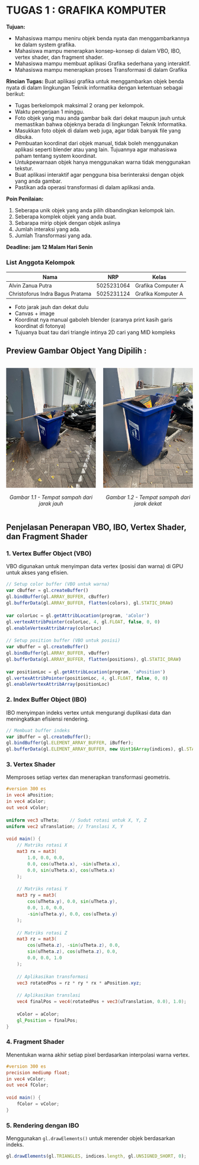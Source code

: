 # TUGAS 1 : GRAFIKA KOMPUTER 

**Tujuan:**

- Mahasiswa mampu meniru objek benda nyata dan menggambarkannya ke dalam system grafika.
- Mahasiswa mampu menerapkan konsep-konsep di dalam VBO, IBO, vertex shader, dan fragment shader.
- Mahasiswa mampu membuat aplikasi Grafika sederhana yang interaktif.
- Mahasiswa mampu menerapkan proses Transformasi di dalam Grafika

**Rincian Tugas:**
Buat aplikasi grafika untuk menggambarkan objek benda nyata di dalam lingkungan Teknik informatika dengan ketentuan sebagai berikut:

- Tugas berkelompok maksimal 2 orang per kelompok.
- Waktu pengerjaan 1 minggu.
- Foto objek yang mau anda gambar baik dari dekat maupun jauh untuk memastikan bahwa objeknya berada di lingkungan Teknik Informatika.
- Masukkan foto objek di dalam web juga, agar tidak banyak file yang dibuka.
- Pembuatan koordinat dari objek manual, tidak boleh menggunakan aplikasi seperti blender atau yang lain. Tujuannya agar mahasiswa paham tentang system koordinat.
- Untukpewarnaan objek hanya menggunakan warna tidak menggunakan tekstur.
- Buat aplikasi interaktif agar pengguna bisa berinteraksi dengan objek yang anda gambar.
- Pastikan ada operasi transformasi di dalam aplikasi anda.

**Poin Penilaian:**

1. Seberapa unik objek yang anda pilih dibandingkan kelompok lain.
2. Seberapa komplek objek yang anda buat.
3. Sebarapa mirip objek dengan objek aslinya
4. Jumlah interaksi yang ada.
5. Jumlah Transformasi yang ada.

**Deadline: jam 12 Malam Hari Senin**

### List Anggota Kelompok

| Nama                             | NRP        | Kelas              |
| -------------------------------- | ---------- | ------------------ |
| Alvin Zanua Putra                | 5025231064 | Grafika Computer A |
| Christoforus Indra Bagus Pratama | 5025231124 | Grafika Komputer A |

- Foto jarak jauh dan dekat dulu
- Canvas + image
- Koordinat nya manual gaboleh blender (caranya print kasih garis koordinat di fotonya)
- Tujuanya buat tau dari triangle intinya 2D cari yang MID kompleks



## Preview Gambar Object Yang Dipilih :

<div style="display: flex; justify-content: center; align-items: center; gap: 20px; margin: 20px 0;">
<div style="text-align: center;">

![Tempat Sampah - Jarak Jauh](/assets/image/1-garbage-far.jpg)
<p><em>Gambar 1.1 - Tempat sampah dari jarak jauh</em></p>
</div>
<div style="text-align: center;">

![Tempat Sampah - Jarak Dekat](/assets/image/2-garbage-near.jpg)
<p><em>Gambar 1.2 - Tempat sampah dari jarak dekat</em></p>
</div>
</div>


## Penjelasan Penerapan VBO, IBO, Vertex Shader, dan Fragment Shader


### 1. Vertex Buffer Object (VBO)
VBO digunakan untuk menyimpan data vertex (posisi dan warna) di GPU untuk akses yang efisien.

```javascript
// Setup color buffer (VBO untuk warna)
var cBuffer = gl.createBuffer()
gl.bindBuffer(gl.ARRAY_BUFFER, cBuffer)
gl.bufferData(gl.ARRAY_BUFFER, flatten(colors), gl.STATIC_DRAW)

var colorLoc = gl.getAttribLocation(program, 'aColor')
gl.vertexAttribPointer(colorLoc, 4, gl.FLOAT, false, 0, 0)
gl.enableVertexAttribArray(colorLoc)

// Setup position buffer (VBO untuk posisi)
var vBuffer = gl.createBuffer()
gl.bindBuffer(gl.ARRAY_BUFFER, vBuffer)
gl.bufferData(gl.ARRAY_BUFFER, flatten(positions), gl.STATIC_DRAW)

var positionLoc = gl.getAttribLocation(program, 'aPosition')
gl.vertexAttribPointer(positionLoc, 4, gl.FLOAT, false, 0, 0)
gl.enableVertexAttribArray(positionLoc)
```

### 2. Index Buffer Object (IBO)
IBO menyimpan indeks vertex untuk mengurangi duplikasi data dan meningkatkan efisiensi rendering.

```javascript
// Membuat buffer indeks
var iBuffer = gl.createBuffer();
gl.bindBuffer(gl.ELEMENT_ARRAY_BUFFER, iBuffer);
gl.bufferData(gl.ELEMENT_ARRAY_BUFFER, new Uint16Array(indices), gl.STATIC_DRAW);
```

### 3. Vertex Shader
Memproses setiap vertex dan menerapkan transformasi geometris.

```glsl
#version 300 es
in vec4 aPosition;
in vec4 aColor;
out vec4 vColor;

uniform vec3 uTheta;    // Sudut rotasi untuk X, Y, Z
uniform vec2 uTranslation; // Translasi X, Y

void main() {
    // Matriks rotasi X
    mat3 rx = mat3(
        1.0, 0.0, 0.0,
        0.0, cos(uTheta.x), -sin(uTheta.x),
        0.0, sin(uTheta.x), cos(uTheta.x)
    );
    
    // Matriks rotasi Y
    mat3 ry = mat3(
        cos(uTheta.y), 0.0, sin(uTheta.y),
        0.0, 1.0, 0.0,
        -sin(uTheta.y), 0.0, cos(uTheta.y)
    );
    
    // Matriks rotasi Z
    mat3 rz = mat3(
        cos(uTheta.z), -sin(uTheta.z), 0.0,
        sin(uTheta.z), cos(uTheta.z), 0.0,
        0.0, 0.0, 1.0
    );
    
    // Aplikasikan transformasi
    vec3 rotatedPos = rz * ry * rx * aPosition.xyz;
    
    // Aplikasikan translasi
    vec4 finalPos = vec4(rotatedPos + vec3(uTranslation, 0.0), 1.0);
    
    vColor = aColor;
    gl_Position = finalPos;
}
```

### 4. Fragment Shader
Menentukan warna akhir setiap pixel berdasarkan interpolasi warna vertex.

```glsl
#version 300 es
precision mediump float;
in vec4 vColor;
out vec4 fColor;

void main() {
    fColor = vColor;
}
```

### 5. Rendering dengan IBO
Menggunakan `gl.drawElements()` untuk merender objek berdasarkan indeks.

```javascript
gl.drawElements(gl.TRIANGLES, indices.length, gl.UNSIGNED_SHORT, 0);
```